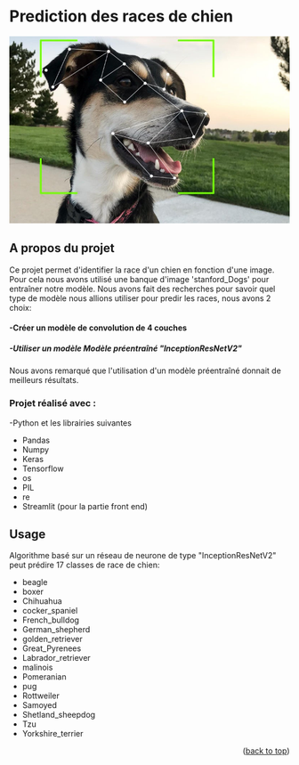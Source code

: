  
  # Prediction des races de chien
![image](https://github.com/stevo32800/dog_recognition/blob/main/dog.jpg)
## A propos du projet
Ce projet permet d'identifier la race d'un chien en fonction d'une image.
Pour cela nous avons utilisé une banque d'image 'stanford_Dogs' pour entraîner notre modèle.
Nous avons fait des recherches pour savoir quel type de modèle nous allions utiliser pour predir les races,
nous avons 2 choix:
#### -Créer un modèle de convolution de 4 couches
##### -Utiliser un modèle Modèle préentraîné "InceptionResNetV2"

Nous avons remarqué que l'utilisation d'un modèle préentraîné donnait de meilleurs résultats.


### Projet réalisé avec :

-Python et les librairies suivantes
* Pandas
* Numpy
* Keras
* Tensorflow
* os
* PIL
* re
* Streamlit (pour la partie front end)


<!-- USAGE EXAMPLES -->
## Usage
Algorithme basé sur un réseau de neurone de type "InceptionResNetV2" peut prédire 17 classes de race de chien:
* beagle
* boxer
* Chihuahua
* cocker_spaniel
* French_bulldog
* German_shepherd
* golden_retriever
* Great_Pyrenees
* Labrador_retriever
* malinois
* Pomeranian
* pug
* Rottweiler
* Samoyed
* Shetland_sheepdog
* Tzu
* Yorkshire_terrier

<p align="right">(<a href="#top">back to top</a>)</p>

  
